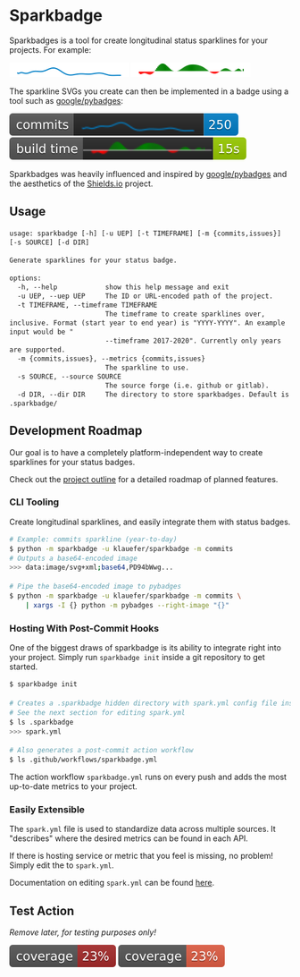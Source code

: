 # Sparkbadge 


Sparkbadges is a tool for create longitudinal status sparklines for your projects. For example:

![trend](examples/trend.svg)
![hist_trend](examples/hist_trend.svg)

The sparkline SVGs you create can then be implemented in a badge using a tool such as [google/pybadges](https://github.com/google/pybadges):

![commits](examples/commits.svg)
![build_time](examples/build_time.svg)

Sparkbadges was heavily influenced and inspired by [google/pybadges](https://github.com/google/pybadges) and the aesthetics of the [Shields.io](https://github.com/badges/shields) project.

## Usage

```
usage: sparkbadge [-h] [-u UEP] [-t TIMEFRAME] [-m {commits,issues}] [-s SOURCE] [-d DIR]

Generate sparklines for your status badge.

options:
  -h, --help            show this help message and exit
  -u UEP, --uep UEP     The ID or URL-encoded path of the project.
  -t TIMEFRAME, --timeframe TIMEFRAME
                        The timeframe to create sparklines over, inclusive. Format (start year to end year) is "YYYY-YYYY". An example input would be "
                        --timeframe 2017-2020". Currently only years are supported.
  -m {commits,issues}, --metrics {commits,issues}
                        The sparkline to use.
  -s SOURCE, --source SOURCE
                        The source forge (i.e. github or gitlab).
  -d DIR, --dir DIR     The directory to store sparkbadges. Default is .sparkbadge/
```

## Development Roadmap

Our goal is to have a completely platform-independent way to create sparklines for your status badges.

Check out the [project outline](docs/outline.md) for a detailed roadmap of planned features.

### CLI Tooling

Create longitudinal sparklines, and easily integrate them with status badges.

```sh
# Example: commits sparkline (year-to-day)
$ python -m sparkbadge -u klauefer/sparkbadge -m commits
# Outputs a base64-encoded image
>>> data:image/svg+xml;base64,PD94bWwg...

# Pipe the base64-encoded image to pybadges
$ python -m sparkbadge -u klauefer/sparkbadge -m commits \
    | xargs -I {} python -m pybadges --right-image "{}"
```

### Hosting With Post-Commit Hooks

One of the biggest draws of sparkbadge is its ability to integrate right into your project. Simply run `sparkbadge init` inside a git repository to get started.

```sh
$ sparkbadge init

# Creates a .sparkbadge hidden directory with spark.yml config file inside
# See the next section for editing spark.yml
$ ls .sparkbadge
>>> spark.yml

# Also generates a post-commit action workflow
$ ls .github/workflows/sparkbadge.yml
```

The action workflow `sparkbadge.yml` runs on every push and adds the most up-to-date metrics to your project. 

### Easily Extensible

The `spark.yml` file is used to standardize data across multiple sources. It "describes" where the desired metrics can be found in each API. 

If there is hosting service or metric that you feel is missing, no problem! Simply edit the to `spark.yml`.

Documentation on editing `spark.yml` can be found [here](docs/extending-sparkbadge).


## Test Action

*Remove later, for testing purposes only!*

![Test Badge](.sparkbadge/test_badge.svg)
![Test Badge](.sparkbadge/test_badge2.svg)
